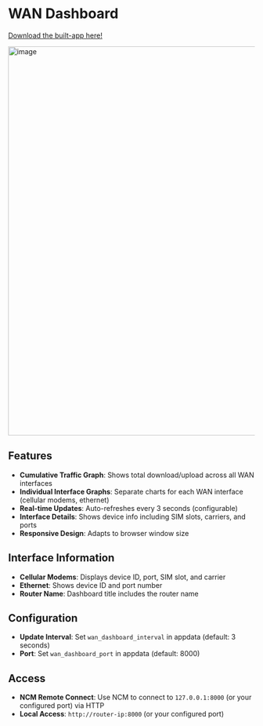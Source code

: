 # WAN Dashboard

[Download the built-app here!](https://github.com/cradlepoint/sdk-samples/releases/download/built_apps/wan_dashboard.v1.0.0.tar.gz)

<img width="1257" height="793" alt="image" src="https://github.com/user-attachments/assets/ca55cbc2-28fd-4851-be8d-5f63eef2d652" />

## Features

- **Cumulative Traffic Graph**: Shows total download/upload across all WAN interfaces
- **Individual Interface Graphs**: Separate charts for each WAN interface (cellular modems, ethernet)
- **Real-time Updates**: Auto-refreshes every 3 seconds (configurable)
- **Interface Details**: Shows device info including SIM slots, carriers, and ports
- **Responsive Design**: Adapts to browser window size

## Interface Information

- **Cellular Modems**: Displays device ID, port, SIM slot, and carrier
- **Ethernet**: Shows device ID and port number
- **Router Name**: Dashboard title includes the router name

## Configuration

- **Update Interval**: Set `wan_dashboard_interval` in appdata (default: 3 seconds)
- **Port**: Set `wan_dashboard_port` in appdata (default: 8000)

## Access

- **NCM Remote Connect**: Use NCM to connect to `127.0.0.1:8000` (or your configured port) via HTTP
- **Local Access**: `http://router-ip:8000` (or your configured port)
